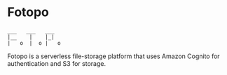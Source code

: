 # Fotopo

```
___   ___   ___
|__    |    |_|
|   o  |  o |   o
```

Fotopo is a serverless file-storage platform that uses Amazon Cognito for authentication and S3 for storage.
